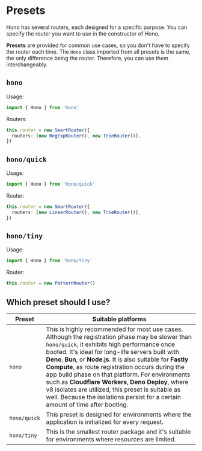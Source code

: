 # Presets

Hono has several routers, each designed for a specific purpose.
You can specify the router you want to use in the constructor of Hono.

**Presets** are provided for common use cases, so you don't have to specify the router each time.
The `Hono` class imported from all presets is the same, the only difference being the router.
Therefore, you can use them interchangeably.

## `hono`

Usage:

```ts twoslash
import { Hono } from 'hono'
```

Routers:

```ts
this.router = new SmartRouter({
  routers: [new RegExpRouter(), new TrieRouter()],
})
```

## `hono/quick`

Usage:

```ts twoslash
import { Hono } from 'hono/quick'
```

Router:

```ts
this.router = new SmartRouter({
  routers: [new LinearRouter(), new TrieRouter()],
})
```

## `hono/tiny`

Usage:

```ts twoslash
import { Hono } from 'hono/tiny'
```

Router:

```ts
this.router = new PatternRouter()
```

## Which preset should I use?

| Preset       | Suitable platforms                                                                                                                                                                                                                                                                                                                                                                                                                                                                                                                                                           |
| ------------ |------------------------------------------------------------------------------------------------------------------------------------------------------------------------------------------------------------------------------------------------------------------------------------------------------------------------------------------------------------------------------------------------------------------------------------------------------------------------------------------------------------------------------------------------------------------------------|
| `hono`       | This is highly recommended for most use cases. Although the registration phase may be slower than `hono/quick`, it exhibits high performance once booted. It's ideal for long-life servers built with **Deno**, **Bun**, or **Node.js**. It is also suitable for **Fastly Compute**, as route registration occurs during the app build phase on that platform. For environments such as **Cloudflare Workers**, **Deno Deploy**, where v8 isolates are utilized, this preset is suitable as well. Because the isolations persist for a certain amount of time after booting. |
| `hono/quick` | This preset is designed for environments where the application is initialized for every request.                                                                                                                                                                                                                                                                                                                                                                                                                                                                             |
| `hono/tiny`  | This is the smallest router package and it's suitable for environments where resources are limited.                                                                                                                                                                                                                                                                                                                                                                                                                                                                          |

